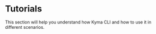 # Tutorials

This section will help you understand how Kyma CLI and how to use it in different scenarios.
